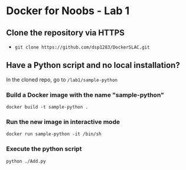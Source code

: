 # Docker for Noobs - Lab 1
## Clone the repository via HTTPS
- ``git clone https://github.com/dsp1283/DockerSLAC.git``
## Have a Python script and no local installation?
In the cloned repo, go to ``/lab1/sample-python``
### Build a Docker image with the name "sample-python"
``docker build -t sample-python .``
### Run the new image in interactive mode
``docker run sample-python -it /bin/sh``
### Execute the python script
``python ./Add.py``
